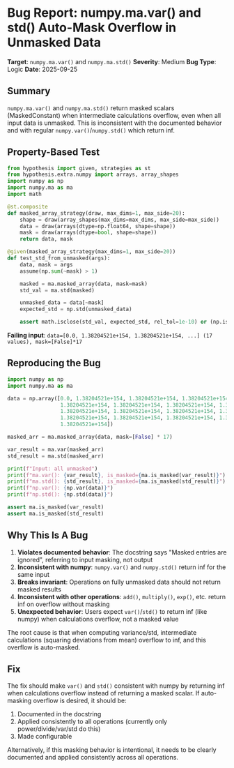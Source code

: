 # Bug Report: numpy.ma.var() and std() Auto-Mask Overflow in Unmasked Data

**Target**: `numpy.ma.var()` and `numpy.ma.std()`
**Severity**: Medium
**Bug Type**: Logic
**Date**: 2025-09-25

## Summary

`numpy.ma.var()` and `numpy.ma.std()` return masked scalars (MaskedConstant) when intermediate calculations overflow, even when all input data is unmasked. This is inconsistent with the documented behavior and with regular `numpy.var()`/`numpy.std()` which return inf.

## Property-Based Test

```python
from hypothesis import given, strategies as st
from hypothesis.extra.numpy import arrays, array_shapes
import numpy as np
import numpy.ma as ma
import math

@st.composite
def masked_array_strategy(draw, max_dims=1, max_side=20):
    shape = draw(array_shapes(max_dims=max_dims, max_side=max_side))
    data = draw(arrays(dtype=np.float64, shape=shape))
    mask = draw(arrays(dtype=bool, shape=shape))
    return data, mask

@given(masked_array_strategy(max_dims=1, max_side=20))
def test_std_from_unmasked(args):
    data, mask = args
    assume(np.sum(~mask) > 1)

    masked = ma.masked_array(data, mask=mask)
    std_val = ma.std(masked)

    unmasked_data = data[~mask]
    expected_std = np.std(unmasked_data)

    assert math.isclose(std_val, expected_std, rel_tol=1e-10) or (np.isnan(std_val) and np.isnan(expected_std))
```

**Failing input**: `data=[0.0, 1.38204521e+154, 1.38204521e+154, ...] (17 values), mask=[False]*17`

## Reproducing the Bug

```python
import numpy as np
import numpy.ma as ma

data = np.array([0.0, 1.38204521e+154, 1.38204521e+154, 1.38204521e+154,
                 1.38204521e+154, 1.38204521e+154, 1.38204521e+154, 1.38204521e+154,
                 1.38204521e+154, 1.38204521e+154, 1.38204521e+154, 1.38204521e+154,
                 1.38204521e+154, 1.38204521e+154, 1.38204521e+154, 1.38204521e+154,
                 1.38204521e+154])

masked_arr = ma.masked_array(data, mask=[False] * 17)

var_result = ma.var(masked_arr)
std_result = ma.std(masked_arr)

print(f"Input: all unmasked")
print(f"ma.var(): {var_result}, is_masked={ma.is_masked(var_result)}")
print(f"ma.std(): {std_result}, is_masked={ma.is_masked(std_result)}")
print(f"np.var(): {np.var(data)}")
print(f"np.std(): {np.std(data)}")

assert ma.is_masked(var_result)
assert ma.is_masked(std_result)
```

## Why This Is A Bug

1. **Violates documented behavior**: The docstring says "Masked entries are ignored", referring to input masking, not output
2. **Inconsistent with numpy**: `numpy.var()` and `numpy.std()` return inf for the same input
3. **Breaks invariant**: Operations on fully unmasked data should not return masked results
4. **Inconsistent with other operations**: `add()`, `multiply()`, `exp()`, etc. return inf on overflow without masking
5. **Unexpected behavior**: Users expect `var()`/`std()` to return inf (like numpy) when calculations overflow, not a masked value

The root cause is that when computing variance/std, intermediate calculations (squaring deviations from mean) overflow to inf, and this overflow is auto-masked.

## Fix

The fix should make `var()` and `std()` consistent with numpy by returning inf when calculations overflow instead of returning a masked scalar. If auto-masking overflow is desired, it should be:
1. Documented in the docstring
2. Applied consistently to all operations (currently only power/divide/var/std do this)
3. Made configurable

Alternatively, if this masking behavior is intentional, it needs to be clearly documented and applied consistently across all operations.